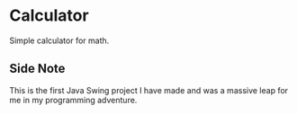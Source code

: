 # Calculator
Simple calculator for math.
## Side Note
This is the first Java Swing project I have made and was a massive leap for me in my programming adventure.
